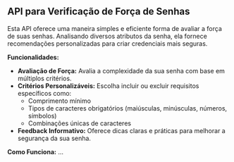 ## API para Verificação de Força de Senhas

Esta API oferece uma maneira simples e eficiente forma de avaliar a força de suas senhas. Analisando diversos atributos da senha, ela fornece recomendações personalizadas para criar credenciais mais seguras.

**Funcionalidades:**

* **Avaliação de Força:** Avalia a complexidade da sua senha com base em múltiplos critérios.
* **Critérios Personalizáveis:** Escolha incluir ou excluir requisitos específicos como:
  * Comprimento mínimo
  * Tipos de caracteres obrigatórios (maiúsculas, minúsculas, números, símbolos)
  * Combinações únicas de caracteres
* **Feedback Informativo:** Oferece dicas claras e práticas para melhorar a segurança da sua senha.

**Como Funciona:**
...
